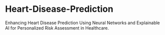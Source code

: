 # Heart-Disease-Prediction
Enhancing Heart Disease Prediction Using Neural Networks and Explainable AI for Personalized Risk Assessment in Healthcare.
